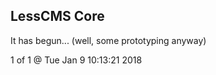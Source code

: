 LessCMS Core
------------

It has begun... (well, some prototyping anyway)

1 of 1 @ Tue Jan  9 10:13:21 2018
